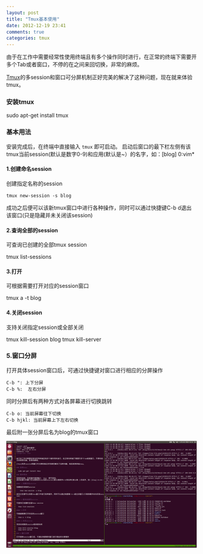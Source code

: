 ```yaml
---
layout: post
title: "Tmux基本使用"
date: 2012-12-19 23:41
comments: true
categories: tmux 
---
```


由于在工作中需要经常性使用终端且有多个操作同时进行，在正常的终端下需要开多个Tab或者窗口，不停的在之间来回切换，非常的麻烦。

[Tmux]的多session和窗口可分屏机制正好完美的解决了这种问题，现在就来体验tmux。

### 安装tmux

  sudo apt-get install tmux

### 基本用法

安装完成后，在终端中直接输入 `tmux` 即可启动。
启动后窗口的最下栏左侧有该tmux当前session(默认是数字0-9)和应用(默认是~）的名字，如：[blog] 0:vim\*

#### 1.创建命名session

创建指定名称的session

    tmux new-session -s blog

成功之后便可以该新tmux窗口中进行各种操作，同时可以通过快捷键C-b d退出该窗口(只是隐藏并未关闭该session)

#### 2.查询全部的session

可查询已创建的全部tmux session

  tmux list-sessions

#### 3.打开

可根据需要打开对应的session窗口

  tmux a -t blog

#### 4.关闭session

支持关闭指定session或全部关闭

  tmux kill-session blog
  tmux kill-server

### 5.窗口分屏

打开具体session窗口后，可通过快捷键对窗口进行相应的分屏操作

	C-b ": 上下分屏 
	C-b %:  左右分屏

同时分屏后有两种方式对各屏幕进行切换跳转

	C-b o: 当前屏幕往下切换
	C-b hjkl: 当前屏幕上下左右切换


最后附一张分屏后名为blog的tmux窗口

![tmux split](/images/tmux.png)

[Tmux]: http://tmux.sourceforge.net
